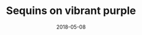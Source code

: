 ---
title: Sequins on vibrant purple
date: 2018-05-08
img: /images/nails/sequins-on-vibrant-purple.jpg
---